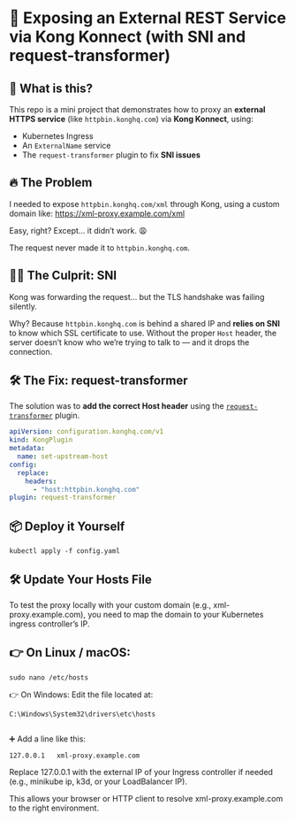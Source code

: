 # 🦍 Exposing an External REST Service via Kong Konnect (with SNI and request-transformer)

## 🤔 What is this?

This repo is a mini project that demonstrates how to proxy an **external HTTPS service** (like `httpbin.konghq.com`) via **Kong Konnect**, using:
- Kubernetes Ingress
- An `ExternalName` service
- The `request-transformer` plugin to fix **SNI issues**

## 🔥 The Problem

I needed to expose `httpbin.konghq.com/xml` through Kong, using a custom domain like: https://xml-proxy.example.com/xml


Easy, right? Except... it didn’t work. 😩

The request never made it to `httpbin.konghq.com`.

## 🕵️‍♂️ The Culprit: SNI

Kong was forwarding the request... but the TLS handshake was failing silently.

Why? Because `httpbin.konghq.com` is behind a shared IP and **relies on SNI** to know which SSL certificate to use. Without the proper `Host` header, the server doesn’t know who we’re trying to talk to — and it drops the connection.

## 🛠 The Fix: request-transformer

The solution was to **add the correct Host header** using the [`request-transformer`](https://docs.konghq.com/hub/kong-inc/request-transformer/) plugin.

```yaml
apiVersion: configuration.konghq.com/v1
kind: KongPlugin
metadata:
  name: set-upstream-host
config:
  replace:
    headers:
      - "host:httpbin.konghq.com"
plugin: request-transformer
```
## 📦 Deploy it Yourself
```
kubectl apply -f config.yaml
```
## 🛠️ Update Your Hosts File
To test the proxy locally with your custom domain (e.g., xml-proxy.example.com), you need to map the domain to your Kubernetes ingress controller’s IP.

## 👉 On Linux / macOS:
```
sudo nano /etc/hosts
```
👉 On Windows:
Edit the file located at:
```
C:\Windows\System32\drivers\etc\hosts
```
##
➕ Add a line like this:
```
127.0.0.1   xml-proxy.example.com
```
Replace 127.0.0.1 with the external IP of your Ingress controller if needed (e.g., minikube ip, k3d, or your LoadBalancer IP).

This allows your browser or HTTP client to resolve xml-proxy.example.com to the right environment.
